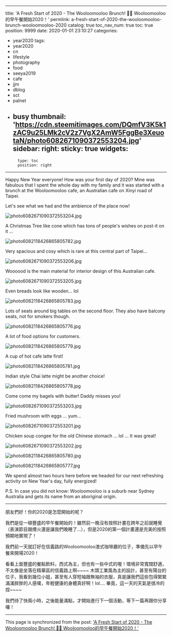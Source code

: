 
---
title: 'A Fresh Start of 2020 - The Wooloomooloo Brunch! 🕺💃 Wooloomooloo的早午餐開始2020！'
permlink: a-fresh-start-of-2020-the-wooloomooloo-brunch-wooloomooloo-2020
catalog: true
toc_nav_num: true
toc: true
position: 9999
date: 2020-01-01 23:10:27
categories:
- year2020
tags:
- year2020
- cn
- lifestyle
- photography
- food
- seeya2019
- cafe
- jjm
- dblog
- sct
- palnet
- busy
thumbnail: 'https://cdn.steemitimages.com/DQmfV3K5k1zAC9u25LMk2cV2z7VgX2AmW5FggBe3XeuotaN/photo6082671090372553204.jpg'
sidebar:
    right:
        sticky: true
widgets:
    -
        type: toc
        position: right
---


Happy New Year everyone! How was your first day of 2020? Mine was fabulous that I spent the whole day with my family and it was started with a brunch at the Wooloomooloo cafe, an Australian cafe on Xinyi road of Taipei.

Let's see what we had and the ambience of the place now!

![photo6082671090372553204.jpg](https://cdn.steemitimages.com/DQmfV3K5k1zAC9u25LMk2cV2z7VgX2AmW5FggBe3XeuotaN/photo6082671090372553204.jpg)

A Christmas Tree like cone which has tons of people's wishes on post-it on it ... 

![photo6082118426865805782.jpg](https://cdn.steemitimages.com/DQmNPaBRnxnF4oNVfBX6Gv5QDWk555DPkUQ2PmATXAJ2BRE/photo6082118426865805782.jpg)

Very spacious and cosy which is rare at this central part of Taipei...

![photo6082671090372553206.jpg](https://cdn.steemitimages.com/DQmSQY5py3BXns3EJtcC1Dr2Jpo4svUjeFhqKjXc1ZQ3mr2/photo6082671090372553206.jpg)

Woooood is the main material for interior design of this Australian cafe.

![photo6082671090372553205.jpg](https://cdn.steemitimages.com/DQmVKsSJDrRXfXx2WHcmLYCBSdi843nmkqJw7LHhvABneqH/photo6082671090372553205.jpg)

Even breads look like wooden... lol

![photo6082118426865805783.jpg](https://cdn.steemitimages.com/DQmQgMC8RvRkCLQVDegcXhFmFmk6aBwfmkQSbymT2Ye1Tde/photo6082118426865805783.jpg)

Lots of seats around big tables on the second floor. They also have balcony seats, not for smokers though.

![photo6082118426865805776.jpg](https://cdn.steemitimages.com/DQmbWNHFe9Y1UwZ7VjT6E1izyxqswKZSKMfkHjwxz1mRPrU/photo6082118426865805776.jpg)

A lot of food options for customers.

![photo6082118426865805779.jpg](https://cdn.steemitimages.com/DQmcjpCzKvX13z1ufCfHwGLpzeemn8p9Yr9vj51xu6Au8nm/photo6082118426865805779.jpg)

A cup of hot cafe latte first!

![photo6082118426865805781.jpg](https://cdn.steemitimages.com/DQme2zCCGFqUNUYxo2SW7FmzCez6Gdny4H92iF4HdnZCQiw/photo6082118426865805781.jpg)

Indian style Chai latte might be another choice!

![photo6082118426865805778.jpg](https://cdn.steemitimages.com/DQmZYMdzgZxK7xPUkuxaeQ3wahQ54hbKniUnkPkXdPodpaC/photo6082118426865805778.jpg)

Come come my bagels with butter! Daddy misses you!

![photo6082671090372553203.jpg](https://cdn.steemitimages.com/DQmWGip85UTswR2fA4QAqMoY9sYdu6TU75CTJBzMT3ND75Q/photo6082671090372553203.jpg)

Fried mushroom with eggs ... yum...

![photo6082671090372553201.jpg](https://cdn.steemitimages.com/DQmfVchGuqsdpNX6qxGsWZNivQRAgoq1kjJA7HxeswN68P2/photo6082671090372553201.jpg)

Chicken soup congee for the old Chinese stomach ... lol ... It was great!

![photo6082671090372553202.jpg](https://cdn.steemitimages.com/DQmeE8LRJPzoEAm2GsMNBWc7oTte8aeC95zEvAcFrYyA6M9/photo6082671090372553202.jpg)

![photo6082118426865805780.jpg](https://cdn.steemitimages.com/DQmU9KyRQS1M29Y9c34K7Z9eDbm7ozpfKdtM6X8JDuRqy3g/photo6082118426865805780.jpg)

![photo6082118426865805777.jpg](https://cdn.steemitimages.com/DQmfPJopB39JdgMWoYduTGt6bgHrrowYz6v1g42xWZMeQmT/photo6082118426865805777.jpg)

We spend almost two hours here before we headed for our next refreshing activity on New Year's day, fully energized! 

P.S. In case you did not know: Wooloomooloo is a suburb near Sydney Australia and gets its name from an aboriginal origin.

*****

朋友們好！你的2020是怎麼開始的呢？

我們是從一頓豐盛的早午餐開始的！雖然前一晚沒有按照計畫在跨年之前就睡覺（表演節目跟煙火還是讓我們晚睡了...），但是2020的第一個計畫還是完美的按照預期地實現了！

我們前一天就訂好在信義路的Wooloomooloo澳式咖啡廳的位子，準備先以早午餐來開場2020！

看看上面豐盛的餐點飲料，西式為主，但也有一些中式的喔！環境非常寬闊舒適，不太像是坐落在精華區的信義路上啊~~~~ 木頭工業風為主的設計，甚至有陽台的位子，我看到幾位小姐，甚至有人穿短袖跟無袖的衣服，真是讓我們這些包得緊緊滿滿胖胖的人感嘆，年輕健康的身體真好啊！lol.... 畢竟，這一天的天氣是很冷的捏~~~~

我們待了快兩小時，之後能量滿點，才開始進行下一個活動，等下一篇再跟你分享囉！

- - -

This page is synchronized from the post: ['A Fresh Start of 2020 - The Wooloomooloo Brunch! 🕺💃 Wooloomooloo的早午餐開始2020！'](https://steemit.com/@deanliu/a-fresh-start-of-2020-the-wooloomooloo-brunch-wooloomooloo-2020)
